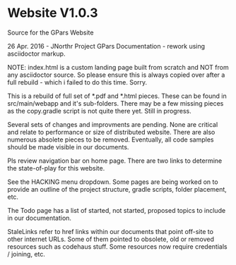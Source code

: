 # Website V1.0.3
Source for the GPars Website

26 Apr. 2016 - JNorthr
Project GPars Documentation - rework using asciidoctor markup.

NOTE: index.html is a custom landing page built from scratch and NOT from any asciidoctor source. So please ensure this is always copied over after a full rebuild - which i failed to do this time. Sorry.

This is a rebuild of full set of *.pdf and *.html pieces. These can be found in src/main/webapp and it's sub-folders. There may be a few missing pieces as the copy.gradle script is not quite there yet. Still in progress.

Several sets of changes and improvments are pending. None are critical and relate to performance or size of distributed website. There are also numerous absolete pieces  to be removed. Eventually, all code samples should be made visible in our documents.

Pls review navigation bar on home page. There are two links to determine the state-of-play for this website.

See the HACKING menu dropdown. Some pages are being worked on to provide an outline of the project structure, gradle scripts, folder placement, etc.

The Todo page has a list of started, not started, proposed topics to include in our documentation.

 StaleLinks refer to href links within our documents that point off-site to other internet URLs. Some of them pointed to obsolete, old or removed resources such as codehaus stuff. Some resources now require credentials / joining, etc.
